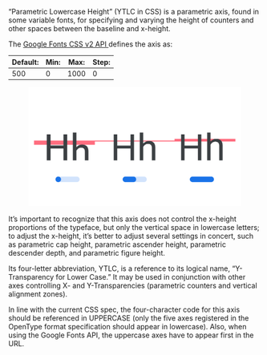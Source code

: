 
“Parametric Lowercase Height” (YTLC in CSS) is a parametric axis, found in some variable fonts, for specifying and varying the height of counters and other spaces between the baseline and x-height.

The [Google Fonts CSS v2 API ](https://developers.google.com/fonts/docs/css2) defines the axis as:

| Default: | Min: | Max: | Step: |
| --- | --- | --- | --- |
| 500 | 0 | 1000 | 0 |

<figure>

![INSERT_ALT_TEXT](images/thumbnail.svg)

</figure>


It’s important to recognize that this axis does not control the x-height proportions of the typeface, but only the vertical space in lowercase letters; to adjust the x-height, it’s better to adjust several settings in concert, such as parametric cap height, parametric ascender height, parametric descender depth, and parametric figure height.

Its four-letter abbreviation, YTLC, is a reference to its logical name, “Y-Transparency for Lower Case.” It may be used in conjunction with other axes controlling X- and Y-Transparencies (parametric counters and vertical alignment zones).

In line with the current CSS spec, the four-character code for this axis should be referenced in UPPERCASE (only the five axes registered in the OpenType format specification should appear in lowercase). Also, when using the Google Fonts API, the uppercase axes have to appear first in the URL.
